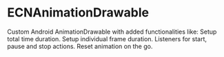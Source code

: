 # ECNAnimationDrawable
Custom Android AnimationDrawable with added functionalities like:
Setup total time duration.
Setup individual frame duration.
Listeners for start, pause and stop actions.
Reset animation on the go.

